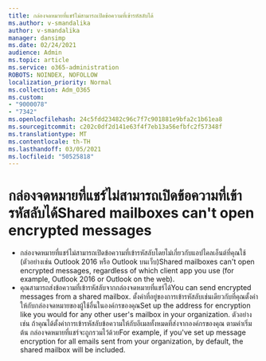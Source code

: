 ```yaml
---
title: กล่องจดหมายที่แชร์ไม่สามารถเปิดข้อความที่เข้ารหัสลับได้
ms.author: v-smandalika
author: v-smandalika
manager: dansimp
ms.date: 02/24/2021
audience: Admin
ms.topic: article
ms.service: o365-administration
ROBOTS: NOINDEX, NOFOLLOW
localization_priority: Normal
ms.collection: Adm_O365
ms.custom:
- "9000078"
- "7342"
ms.openlocfilehash: 24c5fdd23482c96c7f7c901881e9bfa2c1b61ea8
ms.sourcegitcommit: c202c0df2d141e63f4f7eb13a56efbfc2f57348f
ms.translationtype: MT
ms.contentlocale: th-TH
ms.lasthandoff: 03/05/2021
ms.locfileid: "50525818"
---
```

# <a name="shared-mailboxes-cant-open-encrypted-messages"></a><span data-ttu-id="98d8d-102">กล่องจดหมายที่แชร์ไม่สามารถเปิดข้อความที่เข้ารหัสลับได้</span><span class="sxs-lookup"><span data-stu-id="98d8d-102">Shared mailboxes can't open encrypted messages</span></span>

- <span data-ttu-id="98d8d-103">กล่องจดหมายที่แชร์ไม่สามารถเปิดข้อความที่เข้ารหัสลับโดยไม่เกี่ยวกับแอปไคลเอ็นต์ที่คุณใช้ (ตัวอย่างเช่น Outlook 2016 หรือ Outlook บนเว็บ)</span><span class="sxs-lookup"><span data-stu-id="98d8d-103">Shared mailboxes can't open encrypted messages, regardless of which client app you use (for example, Outlook 2016 or Outlook on the web).</span></span>
- <span data-ttu-id="98d8d-104">คุณสามารถส่งข้อความที่เข้ารหัสลับจากกล่องจดหมายที่แชร์ได้</span><span class="sxs-lookup"><span data-stu-id="98d8d-104">You can send encrypted messages from a shared mailbox.</span></span> <span data-ttu-id="98d8d-105">ตั้งค่าที่อยู่ของการเข้ารหัสลับเช่นเดียวกับที่คุณตั้งค่าให้กับกล่องจดหมายของผู้ใช้อื่นในองค์กรของคุณ</span><span class="sxs-lookup"><span data-stu-id="98d8d-105">Set up the address for encryption like you would for any other user's mailbox in your organization.</span></span> <span data-ttu-id="98d8d-106">ตัวอย่างเช่น ถ้าคุณได้ตั้งค่าการเข้ารหัสลับข้อความให้กับอีเมลทั้งหมดที่ส่งจากองค์กรของคุณ ตามค่าเริ่มต้น กล่องจดหมายที่แชร์จะถูกรวมไว้ด้วย</span><span class="sxs-lookup"><span data-stu-id="98d8d-106">For example, if you've set up message encryption for all emails sent from your organization, by default, the shared mailbox will be included.</span></span>
